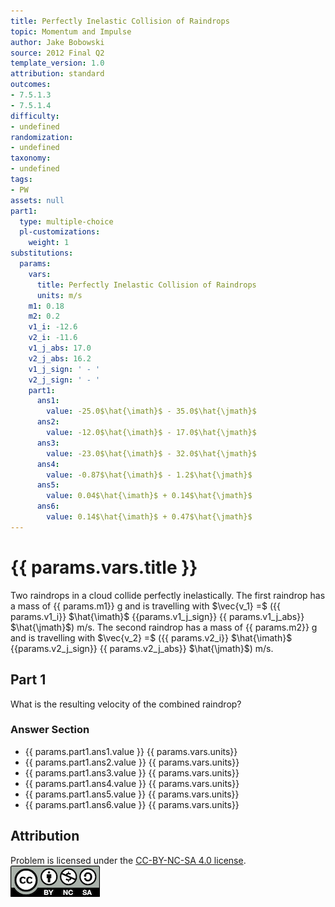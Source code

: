```yaml
---
title: Perfectly Inelastic Collision of Raindrops
topic: Momentum and Impulse
author: Jake Bobowski
source: 2012 Final Q2
template_version: 1.0
attribution: standard
outcomes:
- 7.5.1.3
- 7.5.1.4
difficulty:
- undefined
randomization:
- undefined
taxonomy:
- undefined
tags:
- PW
assets: null
part1:
  type: multiple-choice
  pl-customizations:
    weight: 1
substitutions:
  params:
    vars:
      title: Perfectly Inelastic Collision of Raindrops
      units: m/s
    m1: 0.18
    m2: 0.2
    v1_i: -12.6
    v2_i: -11.6
    v1_j_abs: 17.0
    v2_j_abs: 16.2
    v1_j_sign: ' - '
    v2_j_sign: ' - '
    part1:
      ans1:
        value: -25.0$\hat{\imath}$ - 35.0$\hat{\jmath}$
      ans2:
        value: -12.0$\hat{\imath}$ - 17.0$\hat{\jmath}$
      ans3:
        value: -23.0$\hat{\imath}$ - 32.0$\hat{\jmath}$
      ans4:
        value: -0.87$\hat{\imath}$ - 1.2$\hat{\jmath}$
      ans5:
        value: 0.04$\hat{\imath}$ + 0.14$\hat{\jmath}$
      ans6:
        value: 0.14$\hat{\imath}$ + 0.47$\hat{\jmath}$
---
```

# {{ params.vars.title }}
Two raindrops in a cloud collide perfectly inelastically. The first raindrop has a mass of {{ params.m1}} g and is travelling with $\vec{v_1} =$ ({{ params.v1_i}} $\hat{\imath}$ {{params.v1_j_sign}} {{ params.v1_j_abs}} $\hat{\jmath}$) m/s.
The second raindrop has a mass of {{ params.m2}} g and is travelling with $\vec{v_2} =$ ({{ params.v2_i}} $\hat{\imath}$ {{params.v2_j_sign}} {{ params.v2_j_abs}} $\hat{\jmath}$) m/s.

## Part 1

What is the resulting velocity of the combined raindrop?

### Answer Section

- {{ params.part1.ans1.value }} {{ params.vars.units}}
- {{ params.part1.ans2.value }} {{ params.vars.units}}
- {{ params.part1.ans3.value }} {{ params.vars.units}}
- {{ params.part1.ans4.value }} {{ params.vars.units}}
- {{ params.part1.ans5.value }} {{ params.vars.units}}
- {{ params.part1.ans6.value }} {{ params.vars.units}}

## Attribution

Problem is licensed under the [CC-BY-NC-SA 4.0 license](https://creativecommons.org/licenses/by-nc-sa/4.0/).<br> ![The Creative Commons 4.0 license requiring attribution-BY, non-commercial-NC, and share-alike-SA license.](https://raw.githubusercontent.com/firasm/bits/master/by-nc-sa.png)